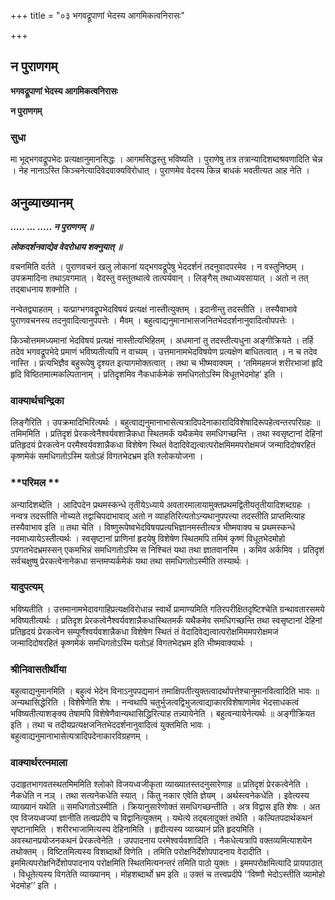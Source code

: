 +++
title = "०३ भगवद्रूपाणां भेदस्य आगमिकत्वनिरासः"

+++


## न पुराणगम्

**भगवद्रूपाणां भेदस्य आगमिकत्वनिरासः**

**न पुराणगम्**

### **सुधा**

मा भूद्भगवद्रूपभेदः प्रत्यक्षानुमानसिद्धः । आगमसिद्धस्तु भविष्यति । पुराणेषु तत्र तत्रान्यादिशब्दश्रवणादिति चेन्न । नेह नानाऽस्ति किञ्चनेत्यादिवेदवाक्यविरोधात् । पुराणमेव वेदस्य किन्न बाधकं भवतीत्यत आह नेति ।

## **अनुव्याख्यानम्**

***..... ... ..... न पुराणगम् ॥***

***लोकदर्शनवाद्येव वेदरोधाय शक्नुयात् ॥***

वचनमिति वर्तते । पुराणवचनं खलु लोकानां यद्भगवद्रूपेषु भेददर्शनं तदनुवादपरमेव । न वस्तुनिष्ठम् । उपक्रमादिना तथाऽवगमात् । वेदस्तु वस्तुतथात्वे तात्पर्यवान् । लिङ्गैस् तथाध्यवसायात् । अतो न तत् तद्बाधनाय शक्नोति ।

नन्वेतद्व्याहतम् । यत्प्राग्भगवद्रूपभेदविषयं प्रत्यक्षं नास्तीत्युक्तम् । इदानीन्तु तदस्तीति । तस्यैवाभावे पुराणवचनस्य तदनुवादित्वानुपपत्तेः । मैवम् । बहुत्वाद्यनुमानाभासजनितभेददर्शनानुवादित्वोपपत्तेः ।

किञ्चोत्तममध्यमानां भेदविषयं प्रत्यक्षं नास्तीत्यभिहितम् । अधमानां तु तदस्तीत्यधुना अङ्गीक्रियते । तर्हि तदेव भगवद्रूपभेदे प्रमाणं भविष्यतीत्यपि न वाच्यम् । उत्तमानामभेदविषयेण प्रत्यक्षेण बाधितत्वात् । न च तदेव नास्ति । प्रत्यभिज्ञैव बहुरूपेषु दृश्यत इत्यागमोक्तत्वात् । तथा च भीष्मवाक्यम् । ‘तमिमहमजं शरीरभाजां हृदि हृदि विष्ठितमात्मकल्पितानाम् । प्रतिदृशमिव नैकधार्कमेकं समधिगतोऽस्मि विधूतभेदमोह’ इति ।

### **वाक्यार्थचन्द्रिका**

लिङ्गैरिति । उपक्रमादिभिरित्यर्थः । बहुत्वाद्यनुमानाभासेत्यत्रादिपदेनाकारादिविशेषादिरूपहेत्वन्तरपरिग्रहः ॥ तमिममिति । प्रतिदृशं प्रेरकत्वेनैश्वर्यवशान्नैकधा स्थितमर्कं यथैकमेव समधिगच्छन्ति । तथा स्वसृष्टानां देहिनां प्रतिहृदयं प्रेरकत्वेन परमैश्वर्यवशान्नैकधा विशेषेण स्थितं वेदादिवेद्यत्वात्परोक्षमिममपरोक्षमजं जन्मादिदोषरहितं कृष्णमेकं समधिगतोऽस्मि यतोऽहं विगतभेदभ्रम इति श्लोकयोजना ।

### **परिमल **

अन्यादिशब्देति । आदिपदेन प्रथमस्कन्धे तृतीयेऽध्याये अवतारमालायामुक्तप्रथमद्वितीयतृतीयादिशब्दग्रहः । नन्वत्र तदस्तीति नोच्यते तद्वाचिपदाभावाद् अतो न व्याहतिरित्यतोऽन्यथानुपपत्त्या तदस्तीति प्राप्तमित्याह तस्यैवाभाव इति ॥ तथा चेति । विष्णुरूपेष्वभेदविषयप्रत्यभिज्ञानमस्तीत्यत्र भीष्मवाक्य च प्रथमस्कन्धे नवमाध्यायेऽस्तीत्यर्थः । स्वसृष्टानां प्राणिनां हृदयेषु विशेषेण स्थितमपि तमिमं कृष्णं विधूतभेदमोहो ऽपगतभेदभ्रमस्सन् एकमभिन्नं समधिगतोऽस्मि स निश्चितं यथा तथा ज्ञातवानस्मि । कमिव अर्कमिव । प्रतिदृशं सर्वचक्षुष्षु प्रेरकत्वेनानेकधा सन्तमप्यर्कमेकं यथा तथा समधिगतोऽस्मीति तस्यार्थः ।

### **यादुपत्यम्**

भविष्यतीति । उत्तमानामभेदावगाहिप्रत्यक्षविरोधान्न स्वार्थे प्रामाण्यमिति गतिरपरीक्षितदृष्टिश्चेति ग्रन्थावतारसमये भविष्यतीत्यर्थः । प्रतिदृश प्रेरकत्वेनैश्वर्यवशान्नैकधास्थितमर्कं यथैकमेव समधिगच्छन्ति तथा स्वसृष्टानां देहिनां प्रतिहृदयं प्रेरकत्वेन सम्पूर्णैश्वर्यवशान्नैकधा विशेषेण स्थितं तं वेदादिवेद्यत्वात्परोक्षमिममपरोक्षमजं जन्मादिदोषरहितं कृष्णमेकं समधिगतोऽस्मि यतोऽहं विगतभेदभ्रम इति भीष्मवाक्यार्थः ।

### **श्रीनिवासतीर्थीया**

बहुत्वाद्यनुमानमिति । बहुत्वं भेदेन विनाऽनुपपद्यमानं तमाक्षिपतीत्युक्तत्वादर्थापत्तेश्चानुमानवित्वादिति भावः ॥ अन्यथासिद्धेरिति । विशेषेणेति शेषः । नन्वथापि चतुर्भुजत्वद्विभुजत्वाद्याकारविशेषाणामेव भेदसाधकत्वं भविष्यतीत्याशङ्क्य तेषामपि विशेषेणैवान्यथासिद्धिरित्याह तन्न्यायेनेति । बहुत्वन्यायेनेत्यर्थः ॥ अङ्गीक्रियत इति । तथा च तदीयप्रत्यक्षजनितभेददर्शनानुवादित्वं युक्तमिति भावः । बहुत्वाद्यनुमानाभासेत्यत्रादिपदेनाकारविग्रहणम् ।

### **वाक्यार्थरत्नमाला**

उदाहृतभागवतस्थतमिममिति श्लोको विजयध्वजीकृता व्याख्यातस्तदनुसारेणाह ॥ प्रतिदृशं प्रेरकत्वेनेति । नैकधेति न नञ् । तथा सत्यनेकधेति स्यात् । किंतु नकार एवेति ज्ञेयम् । अर्थस्त्वनेकधेति । इवेत्यस्य व्याख्यानं यथेति ॥ समधिगतोऽस्मीति । क्रियानुसारेणोक्तं समधिगच्छन्तीति । अत्र विद्वास इति शेषः । अत एव विजयध्वज्यां ज्ञानीति तत्वप्रदीपे च विद्वानित्युक्तम् । यथेत्ये तद्बलादुक्तं तथेति । कल्पितपदार्थकथनं सृष्टानामिति । शरीरभाजामित्यस्य देहिनामिति । हृदीत्यस्य व्याख्यानं प्रति हृदयमिति । अवस्थानप्रयोजनकथनं प्रेरकत्वेनेति । उपपादनाय परमेश्वर्यवशादिति । नैकधेत्यत्रापि वक्तव्यमित्याशयेन तथोक्तम् । विष्टितमित्यस्य विशब्दार्थो विणेति । तमिति परोक्षनिर्देशोपपादनाय वेदादीति । इममित्यपरोक्षनिर्देशोपपादनाय परोक्षमिति स्थितमित्यनन्तरं तमिति पाठो युक्तः । इममपरोक्षमित्यादि प्रायपाठात् । विधूतेत्यस्य विगतेति व्याख्यानम् । मोहशब्दार्थो भ्रम इति ॥ उक्तं च तत्त्वप्रदीपे ‘‘विष्णौ भेदोऽस्तीति व्यामोहो भेदमोह’’ इति ।


